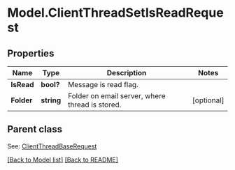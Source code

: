 # Model.ClientThreadSetIsReadRequest
## Properties
Name | Type | Description | Notes
------------ | ------------- | ------------- | -------------
**IsRead** | **bool?** | Message is read flag.              | 
**Folder** | **string** | Folder on email server, where thread is stored.              | [optional] 

## Parent class

See: [ClientThreadBaseRequest](ClientThreadBaseRequest.md)

[[Back to Model list]](Models.doc) [[Back to README]](README.md)


